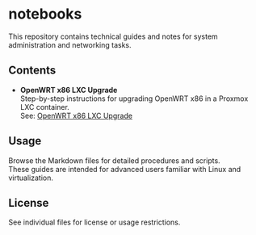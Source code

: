 # notebooks

This repository contains technical guides and notes for system administration and networking tasks.

## Contents

- **OpenWRT x86 LXC Upgrade**  
  Step-by-step instructions for upgrading OpenWRT x86 in a Proxmox LXC container.  
  See: [OpenWRT x86 LXC Upgrade](./OpenWRT%20x86%20LXC%20Upgrade.md)

## Usage

Browse the Markdown files for detailed procedures and scripts.  
These guides are intended for advanced users familiar with Linux and virtualization.

## License

See individual files for license or usage restrictions. 